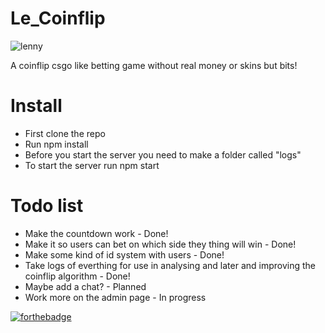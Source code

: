 # Le_Coinflip
![lenny](http://i.imgur.com/CPFakg7.gif?noredirect)

A coinflip csgo like betting game without real money or skins but bits!

# Install
 * First clone the repo
 * Run npm install
 * Before you start the server you need to make a folder called "logs"
 * To start the server run npm start

# Todo list
 * Make the countdown work - Done!
 * Make it so users can bet on which side they thing will win - Done!
 * Make some kind of id system with users - Done!
 * Take logs of everthing for use in analysing and later and improving the coinflip algorithm - Done!
 * Maybe add a chat? - Planned
 * Work more on the admin page - In progress
 
 
[![forthebadge](http://forthebadge.com/images/badges/contains-cat-gifs.svg)](http://forthebadge.com)

 
 
